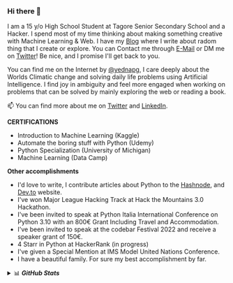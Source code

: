 ### Hi there 👋

I am a 15 y/o High School Student at Tagore Senior Secondary School and a Hacker. I spend most of my time thinking about making something creative with Machine Learning & Web. I have my [Blog](https://yednapg.github.io/blog) where I write about radom thing that I create or explore. You can Contact me through [E-Mail](mailto:yednapg@gmail.com) or DM me on [Twitter](https://twitter.com/yednapg)! Be nice, and I promise I'll get back to you.

You can find me on the Internet by [@yednapg](https://www.google.com/search?q=yednapg), I care deeply about the Worlds Climatic change and solving daily life problems using Artificial Intelligence. I find joy in ambiguity and feel more engaged when working on problems that can be solved by mainly exploring the web or reading a book.

📫 You can find more about me on [Twitter](https://twitter.com/yednapg) and [LinkedIn](https://linkedin.com/in/yednapg).

**CERTIFICATIONS**

- Introduction to Machine Learning (Kaggle)
- Automate the boring stuff with Python (Udemy)
- Python Specialization (University of Michigan)
- Machine Learning (Data Camp)

**Other accomplishments**
- I'd love to write, I contribute articles about Python to the [Hashnode](https://hashnode.com/), and [Dev.to](https://dev.to/) website.
- I've won Major League Hacking Track at Hack the Mountains 3.0 Hackathon.
- I've been invited to speak at Python Italia International Conference on Python 3.10 with an 800€ Grant Including Travel and Accommodation.
- I've been invited to speak at the codebar Festival 2022 and receive a speaker grant of 150€.
- 4 Starr in Python at HackerRank (in progress)
- I've given a Special Mention at IMS Model United Nations Conference.
- I have a beautiful family. For sure my best accomplishment by far.

<details>
  <summary>📊 <b><i>GitHub Stats</i></b></summary>
  <br>
    <p align="center">
    <img width=40.2% src="https://github-readme-stats.vercel.app/api/top-langs/?username=yednapg&layout=compact">
    <img width=48% src="https://github-readme-streak-stats.herokuapp.com?user=yednapg">
    </p>
</details>
